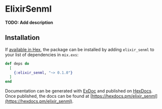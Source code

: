 # ElixirSenml

**TODO: Add description**

## Installation

If [available in Hex](https://hex.pm/docs/publish), the package can be installed
by adding `elixir_senml` to your list of dependencies in `mix.exs`:

```elixir
def deps do
  [
    {:elixir_senml, "~> 0.1.0"}
  ]
end
```

Documentation can be generated with [ExDoc](https://github.com/elixir-lang/ex_doc)
and published on [HexDocs](https://hexdocs.pm). Once published, the docs can
be found at [https://hexdocs.pm/elixir_senml](https://hexdocs.pm/elixir_senml).


